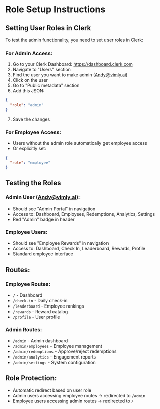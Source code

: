 # Role Setup Instructions

## Setting User Roles in Clerk

To test the admin functionality, you need to set user roles in Clerk:

### For Admin Access:
1. Go to your Clerk Dashboard: https://dashboard.clerk.com
2. Navigate to "Users" section
3. Find the user you want to make admin (Andy@vimly.ai)
4. Click on the user
5. Go to "Public metadata" section
6. Add this JSON:
```json
{
  "role": "admin"
}
```
7. Save the changes

### For Employee Access:
- Users without the admin role automatically get employee access
- Or explicitly set:
```json
{
  "role": "employee"
}
```

## Testing the Roles

### Admin User (Andy@vimly.ai):
- Should see "Admin Portal" in navigation
- Access to: Dashboard, Employees, Redemptions, Analytics, Settings
- Red "Admin" badge in header

### Employee Users:
- Should see "Employee Rewards" in navigation  
- Access to: Dashboard, Check In, Leaderboard, Rewards, Profile
- Standard employee interface

## Routes:

### Employee Routes:
- `/` - Dashboard
- `/check-in` - Daily check-in
- `/leaderboard` - Employee rankings
- `/rewards` - Reward catalog
- `/profile` - User profile

### Admin Routes:
- `/admin` - Admin dashboard
- `/admin/employees` - Employee management
- `/admin/redemptions` - Approve/reject redemptions
- `/admin/analytics` - Engagement reports
- `/admin/settings` - System configuration

## Role Protection:
- Automatic redirect based on user role
- Admin users accessing employee routes → redirected to `/admin`
- Employee users accessing admin routes → redirected to `/`